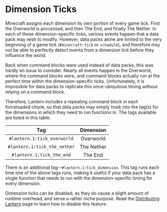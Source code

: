 # Dimension Ticks

Minecraft assigns each dimension its own portion of every game tick. First the
Overworld is processed, and then The End, and finally The Nether. In each of
these dimension-specific ticks, various events happen that a data pack may wish
to modify. However, data packs alone are limited to the very beginning of a game
tick (`#minecraft:tick` or `schedule`), and therefore may not be able to
perfectly detect events from a dimension tick before they influence the world.

Back when command blocks were used instead of data packs, this was hardly an
issue to consider. Nearly all events happen in the Overworld, where the command
blocks were, and command blocks actually run at the perfect time within the
dimension-specific ticks. Unfortunately, it is impossible for data packs to
replicate this once-ubiquitous timing without relying on a command block.

Therefore, Lantern includes a repeating command block in each forceloaded chunk,
so that data packs may simply hook into the tag(s) for the dimensions in which
they need to run functions in. The tags available are listed in this table:

|             Tag              | Dimension  |
|:----------------------------:|:----------:|
| `#lantern.1:tick_overworld`  | Overworld  |
| `#lantern.1:tick_the_nether` | The Nether |
|  `#lantern.1:tick_the_end`   | The End    |

There is an additional tag--`#lantern.1:tick_dimension`. This tag runs each time
one of the above tags runs, making it useful if your data pack has a single
function that needs to run with the dimension-specific timing for every
dimension.

Dimension ticks can be disabled, as they do cause a slight amount of runtime
overhead, and serve a rather niche purpose. Read the [Distributing Lantern] page
to learn how to disable this feature.

[Distributing Lantern]: https://lanternmc.com/docs/06-00-distributing-lantern/
